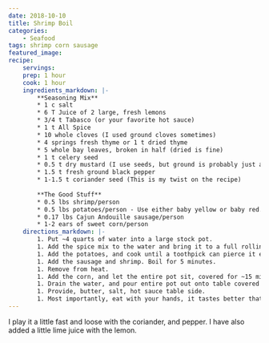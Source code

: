 ```yaml
---
date: 2018-10-10
title: Shrimp Boil
categories:
    - Seafood
tags: shrimp corn sausage 
featured_image: 
recipe:
    servings: 
    prep: 1 hour 
    cook: 1 hour
    ingredients_markdown: |-
        **Seasoning Mix**
        * 1 c salt
        * 6 T Juice of 2 large, fresh lemons
        * 3/4 t Tabasco (or your favorite hot sauce)
        * 1 t All Spice
        * 10 whole cloves (I used ground cloves sometimes)
        * 4 springs fresh thyme or 1 t dried thyme
        * 5 whole bay leaves, broken in half (dried is fine)
        * 1 t celery seed
        * 0.5 t dry mustard (I use seeds, but ground is probably just as good)
        * 1.5 t fresh ground black pepper
        * 1-1.5 t coriander seed (This is my twist on the recipe)
        
        **The Good Stuff**
        * 0.5 lbs shrimp/person
        * 0.5 lbs potatoes/person - Use either baby yellow or baby red.
        * 0.17 lbs Cajun Andouille sausage/person
        * 1-2 ears of sweet corn/person
    directions_markdown: |-
        1. Put ~4 quarts of water into a large stock pot.
        1. Add the spice mix to the water and bring it to a full rolling boil.
        1. Add the potatoes, and cook until a toothpick can pierce it easily.
        1. Add the sausage and shrimp. Boil for 5 minutes.
        1. Remove from heat.
        1. Add the corn, and let the entire pot sit, covered for ~15 minutes.
        1. Drain the water, and pour entire pot out onto table covered in newspaper.
        1. Provide, butter, salt, hot sauce table side.
        1. Most importantly, eat with your hands, it tastes better that way!
---
```

I play it a little fast and loose with the coriander, and pepper. I have also added a little lime juice with the lemon. 
